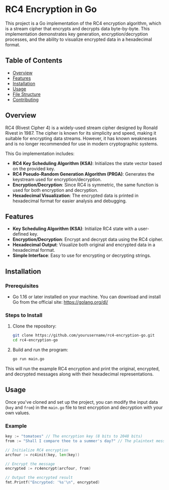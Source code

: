# RC4 Encryption in Go

This project is a Go implementation of the RC4 encryption algorithm, which is a stream cipher that encrypts and decrypts data byte-by-byte. This implementation demonstrates key generation, encryption/decryption processes, and the ability to visualize encrypted data in a hexadecimal format.

## Table of Contents

- [Overview](#overview)
- [Features](#features)
- [Installation](#installation)
- [Usage](#usage)
- [File Structure](#file-structure)
- [Contributing](#contributing)

## Overview

RC4 (Rivest Cipher 4) is a widely-used stream cipher designed by Ronald Rivest in 1987. The cipher is known for its simplicity and speed, making it suitable for encrypting data streams. However, it has known weaknesses and is no longer recommended for use in modern cryptographic systems.

This Go implementation includes:

- **RC4 Key Scheduling Algorithm (KSA)**: Initializes the state vector based on the provided key.
- **RC4 Pseudo-Random Generation Algorithm (PRGA)**: Generates the keystream used for encryption/decryption.
- **Encryption/Decryption**: Since RC4 is symmetric, the same function is used for both encryption and decryption.
- **Hexadecimal Visualization**: The encrypted data is printed in hexadecimal format for easier analysis and debugging.

## Features

- **Key Scheduling Algorithm (KSA)**: Initialize RC4 state with a user-defined key.
- **Encryption/Decryption**: Encrypt and decrypt data using the RC4 cipher.
- **Hexadecimal Output**: Visualize both original and encrypted data in a hexadecimal format.
- **Simple Interface**: Easy to use for encrypting or decrypting strings.

## Installation

### Prerequisites

- Go 1.16 or later installed on your machine. You can download and install Go from the official site: https://golang.org/dl/

### Steps to Install

1. Clone the repository:

    ```bash
    git clone https://github.com/yourusername/rc4-encryption-go.git
    cd rc4-encryption-go
    ```

2. Build and run the program:

    ```bash
    go run main.go
    ```

This will run the example RC4 encryption and print the original, encrypted, and decrypted messages along with their hexadecimal representations.

## Usage

Once you've cloned and set up the project, you can modify the input data (`key` and `from`) in the `main.go` file to test encryption and decryption with your own values.

### Example

```go
key := "tomatoes" // The encryption key (8 bits to 2048 bits)
from := "Shall I compare thee to a summer's day?" // The plaintext message

// Initialize RC4 encryption
arcfour := rc4init(key, len(key))

// Encrypt the message
encrypted := rc4encrypt(arcfour, from)

// Output the encrypted result
fmt.Printf("Encrypted: '%s'\n", encrypted)
